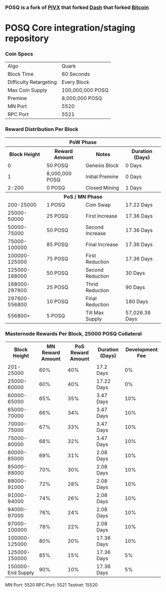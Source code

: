 ### POSQ is a fork of [PIVX](https://github.com/PIVX-Project/PIVX) that forked [Dash](https://github.com/dashpay/dash) that forked [Bitcoin](https://github.com/bitcoin/bitcoinp)


# POSQ Core integration/staging repository


### Coin Specs
<table>
<tr><td>Algo</td><td>Quark</td></tr>
<tr><td>Block Time</td><td>60 Seconds</td></tr>
<tr><td>Difficulty Retargeting</td><td>Every Block</td></tr>
<tr><td>Max Coin Supply </td><td>100,000,000 POSQ</td></tr>
<tr><td>Premine</td><td>8,000,000 POSQ</td></tr>
<tr><td>MN Port</td><td>5520</td></tr>
<tr><td>RPC Port</td><td>5521</td></tr>
</table>


### Reward Distribution Per Block

<table>
<th colspan=4>PoW Phase</th>
<tr><th>Block Height</th><th>Reward Amount</th><th>Notes</th><th>Duration (Days)</th></tr>
<tr><td>0</td><td>50 POSQ</td><td>Genesis Block</td><td>0 Days</td></tr>
<tr><td>1</td><td>8,000,000 POSQ</td><td>Initial Premine</td><td>0 Days</td></tr>
<tr><td>2-200</td><td>0 POSQ</td><td rowspan=1>Closed Mining</td><td>1 Days</td></tr>
<tr><th colspan=4>PoS / MN Phase</th></tr>
<tr><td>200-25000</td><td>1 POSQ</td><td rowspan=1>Coin Swap</td><td>17.22 Days</td></tr>
<tr><td>25000-50000</td><td>25 POSQ</td><td rowspan=1>First Increase </td><td>17.36 Days</td></tr>
<tr><td>50000-75000</td><td>50 POSQ</td><td rowspan=1>Second Increase </td><td>17.36 Days</td></tr>
<tr><td>75000-100000</td><td>85 POSQ</td><td rowspan=1>Final Increase </td><td>17.36 Days</td></tr>
<tr><td>100000-125000</td><td>75 POSQ</td><td rowspan=1>First Reduction </td><td>17.36 Days</td></tr>
<tr><td>125000-168000</td><td>50 POSQ</td><td rowspan=1>Second Reduction </td><td>30 Days</td></tr>
<tr><td>168000-297600</td><td>25 POSQ</td><td rowspan=1>Thrid Reduction </td><td>90 Days</td></tr>
<tr><td>297600-556800</td><td>10 POSQ</td><td rowspan=1>Final Reduction </td><td>180 Days</td></tr>
<tr><td>556800+</td><td>5 POSQ</td><td rowspan=1>Till Max Supply </td><td>57,026.38 Days</td></tr>
</table>


### Masternode Rewards Per Block, 25000 POSQ Collateral

<table>
<tr><th>Block Height</th><th>MN Reward Amount</th><th>PoS Reward Amount</th><th>Duration (Days)</th><th>Development Fee</th></tr>
<tr><td>201-25000</td><td>60%</td><td>40%</td><td>17.2 Days</td><td>0%</td></tr>
<tr><td>25000-60000 </td><td>60%</td><td>40%</td><td>17.22 Days</td><td>0%</td></tr>
<tr><td>60000-65000 </td><td>65%</td><td>35%</td><td>3.47 Days</td><td>10%</td></tr>
<tr><td>65000-70000 </td><td>66%</td><td>34%</td><td>3.47 Days</td><td>10%</td></tr>
<tr><td>70000-75000 </td><td>67%</td><td>33%</td><td>3.47 Days</td><td>10%</td></tr>
<tr><td>75000-80000 </td><td>68%</td><td>32%</td><td>3.47 Days</td><td>10%</td></tr>
<tr><td>80000-85000 </td><td>69%</td><td>31%</td><td>2.08 Days</td><td>10%</td></tr>
<tr><td>85000-88000 </td><td>70%</td><td>30%</td><td>2.08 Days</td><td>10%</td></tr>
<tr><td>88000-91000 </td><td>72%</td><td>28%</td><td>2.08 Days</td><td>10%</td></tr>
<tr><td>91000-94000 </td><td>74%</td><td>26%</td><td>2.08 Days</td><td>10%</td></tr>
<tr><td>94000-97000 </td><td>76%</td><td>24%</td><td>2.08 Days</td><td>10%</td></tr>
<tr><td>97000-100000 </td><td>78%</td><td>22%</td><td>2.08 Days</td><td>10%</td></tr>
<tr><td>100000-125000 </td><td>80%</td><td>20%</td><td>17.36 Days</td><td>10%</td></tr>
<tr><td>125000-150000 </td><td>85%</td><td>15%</td><td>17.36 Days</td><td>5%</td></tr>
<tr><td>150000-End Supply </td><td>90%</td><td>10%</td><td>17.36 Days</td><td>5%</td></tr>
</table>

MN Port: 5520
RPC Port: 5521
Testnet: 15520
